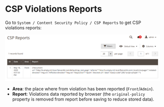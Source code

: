 # CSP Violations Reports

Go to `System / Content Security Policy / CSP Reports` to get CSP violations reports:

![](../../img/user_grid_reports.png)


- **Area**: the place where from violation has been reported (`Front`/`Admin`).
- **Report**: Violations data reported by browser (the `original-policy` property is removed from report before saving to reduce stored data).

